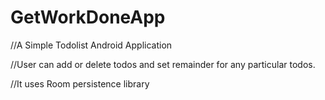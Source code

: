# GetWorkDoneApp
//A Simple Todolist Android Application

//User can add or delete todos and set remainder for any
particular todos.

//It uses Room persistence library 
